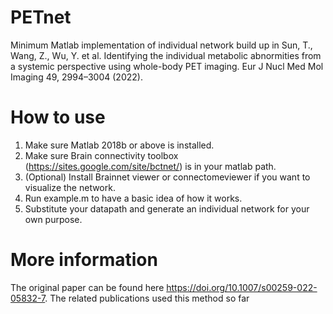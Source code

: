 # PETnet
Minimum Matlab implementation of individual network build up in Sun, T., Wang, Z., Wu, Y. et al. Identifying the individual metabolic abnormities from a systemic perspective using whole-body PET imaging. 
Eur J Nucl Med Mol Imaging 49, 2994–3004 (2022).

# How to use
1. Make sure Matlab 2018b or above is installed.
2. Make sure Brain connectivity toolbox (https://sites.google.com/site/bctnet/) is in your matlab path.
3. (Optional) Install Brainnet viewer or connectomeviewer if you want to visualize the network.
4. Run example.m to have a basic idea of how it works.
5. Substitute your datapath and generate an individual network for your own purpose.

# More information
The original paper can be found here https://doi.org/10.1007/s00259-022-05832-7.
The related publications used this method so far
